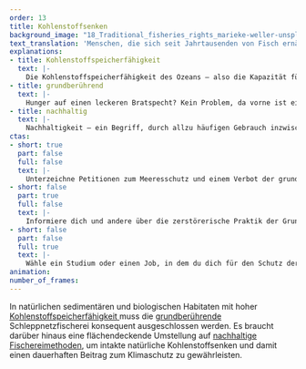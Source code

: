 ```yaml
---
order: 13
title: Kohlenstoffsenken
background_image: "18_Traditional_fisheries_rights_marieke-weller-unsplash_d2mev4_g8fgyf.webp#ffa876"
text_translation: 'Menschen, die sich seit Jahrtausenden von Fisch ernähren, kennen Techniken, die dabei die Meere schützen. Den Industriestaaten ist das zu langsam. Passt nicht zu ihrer Vorstellung von Wirtschaftlichkeit. Also machen sie Tabula rasa. Eine fatale Verwechslung von Profit und Wert : kein Fisch, kein Meer. Kein Klimaschutz, kein Sauerstoff. '
explanations:
- title: Kohlenstoffspeicherfähigkeit
  text: |-
    Die Kohlenstoffspeicherfähigkeit des Ozeans – also die Kapazität für die Einlagerung von CO2 aus der Atmosphäre – ist auf der Welt ungleich verteilt und von einer ganzen Reihe von Faktoren abhängig: Je weniger salzig und <span class="expander"><span class="trigger">je kühler</span><span class="info">ein ungünstiger Befund in einer sich aufheizenden Welt, in der der größte Teil der zusätzlichen Wärme vom Ozean aufgenommen wird</span></span> das Wasser zum Beispiel ist, desto mehr Kohlendioxid kann sich darin lösen. Deswegen gibt das warme, äquatoriale Meer CO2 ab, während Nordatlantik und Südlicher Ozean große Mengen aufnehmen. Eine weitere wesentliche Rolle spielen Wind, Wasser und Strömungen – und die Präsenz bestimmter Ökosysteme wie Seegraswiesen, <span class="sidenote"><cite class="icon-link_external"><a href="https://www.deepwave.org/projekte/mangrovenprojekt/" target="_blank" rel="noopener">Mangrovenaufforstungsprojekt MANGREEN / DEEPWAVE</a></cite><span>Mangrovenwälder</span></span> und Salzmarschen, die in ihrer Speicherfähigkeit pro Fläche selbst tropische Regenwälder <span class="expander"><span class="trigger">um ein Vielfaches übertreffen.</span><span class="info">Pro Flächeneinheit speichern zum Beispiel Mangroven <a href="https://royalsocietypublishing.org/doi/10.1098/rsbl.2018.0251" target="_blank">viermal so viel</a> Kohlenstoff pro Jahr und Fläche, und das potentiell über tausende von Jahren; Seegraswiesen speichern CO2 <a href="https://www.helmholtz-klima.de/faq/seegras-kohlenstoff-speicher" target="_blank">30 bis 50mal</a> schneller im Boden ein als Wälder an Land.</span></span>
- title: grundberührend
  text: |-
    Hunger auf einen leckeren Bratspecht? Kein Problem, da vorne ist ein Wald mit einem Specht drin, den roden wir komplett, dann kriegen wir den schon gefangen. Sowas würden wir nicht machen? <span class="sidenote"><cite class="icon-link_external"><a href="https://www.deepwave.org/wp-content/uploads/2025/01/05Deepwavegame_BirdsAnalogy.png" target="_blank" rel="noopener">Vorher- Nachher Grundschleppnetzfischerei / Grafik Oliver Wünsch für DEEPWAVE</a></cite><span>Machen wir aber schon.</span></span> Denn nichts anderes passiert unter Wasser, wenn Meerestiere mit <span class="sidenote"><cite class="icon-link_external"><a href="https://www.deepwave.org/wp-content/uploads/2025/01/03Deepwavegame_FangmethodenGrundschleppnetz.png" target="_blank" rel="noopener">Grundschleppnetz / Grafik Oliver Wünsch für DEEPWAVE</a></cite><span>Grundschleppnetzen</span></span> gefangen werden – in <span class="sidenote"><cite class="icon-link_external"><a href="https://only.one/map/bottom-trawling/(details:mpa/NL4000017)" target="_blank" rel="noopener">Explore where bottom trawling is damaging Europe's protected waters / Only One</a></cite><span>deutschen wie internationalen Gewässern</span></span> gang und gäbe, und zwar absurderweise ganz besonders und leider legal in <span class="expander"><span class="trigger">ausgewiesenen Schutzgebieten.</span><span class="info">Wie das unter Wasser aussieht - nicht schön - und welche Folgen es hat, seht ihr <a href="https://www.youtube.com/watch?v=ZqgjtJ9XJMI" target="_blank">hier</a>.</span></span> In der EU ist die <span class="sidenote"><cite class="icon-link_external"><a href="https://www.bfn.de/grundschleppnetz-fischerei" target="_blank" rel="noopener">Grundschleppnetz-Fischerei / BfN</a></cite><span>Grundschleppnetzfischerei</span></span> zwar seit 2016 in Tiefen ab 800 Metern verboten. Für die deutsche <span class="expander"><span class="trigger">Ausschließliche Wirtschaftszone</span><span class="info">Die Ausschließliche Wirtschaftszone (AWZ) eines Landes beginnt 12 Seemeilen vor der Küste und reicht bis zu 200 Seemeilen seewärts. Sie gehört nicht zum Territorium des jeweiligen Staates, der aber dort bestimmte Rechte und Pflichten hat.</span></span> ist das aber leider wurscht, denn dort ist das Meer nicht so tief. Glück für die Bewohner der Tiefsee – und für die Fischereilobby, die in flachen Gewässern ungestört weiter marodieren kann. Pech für die nicht weniger schützenswerten Lebewesen und Ökosysteme ab 799 Meter aufwärts.
- title: nachhaltig
  text: |-
    Nachhaltigkeit – ein Begriff, durch allzu häufigen Gebrauch inzwischen so abgerundet wie ein Bachkiesel. Machen wir einen Schritt zurück zu seinen Wurzeln. Die <span class="sidenote"><cite class="icon-link_external"><a href="https://www.un.org/en/academic-impact/sustainability" target="_blank" rel="noopener">Dies ist ein Link zur Definition der UNO. Bei der UNO.</a></cite><span>Definition der UNO</span></span> von 1987 ist die verbreitetste, und sie besteht aus zwei gleich wichtigen Hälften: Nachhaltig handeln bedeutet, gegenwärtige Bedürfnisse zu erfüllen, ohne dabei die Fähigkeit zukünftiger Generationen zur Erfüllung ihrer eigenen Bedürfnisse <span class="expander"><span class="trigger">aufs Spiel zu setzen.</span><span class="info">Es liegt eine Schönheit in diesem Gedanken, weil er ein Einander-die-Hände-reichen über den Abgrund der Zeit hinweg suggeriert: Ihr sollt haben, was ihr braucht, und wir auch, und dafür müssen wir aufeinander achtgeben.</span></span> Nachhaltige Fischereimethoden sind also solche, die uns satt machen, ohne dass wir dabei verhindern, dass zukünftige Generationen genauso <span class="expander"><span class="trigger">satt werden wie wir.</span><span class="info">Darunter: <a href="https://news.asu.edu/20231205-new-sustainable-fishing-technology-asu-professor-doesnt-sink-or-swim-it-floats" target="_blank">Blinklichter</a> an Bojen, die - “for reasons not yet fully understood” - Meeresschildkröten, Haie und Meeressäuger aus Netzen fernhalten, ohne die Zielarten zu verscheuchen; Fischfallen, deren Bojen erst <a href="https://sustainableseastechnology.org/" target="_blank">auf Kommando</a> vom Grund an die Oberfläche blubbern und so verhindern, dass Wale sich in tagelang im Wasser hängenden vertikalen Seilen verfangen; spezielle Netze, die sich für hineingeratene Schildkröten <a href="https://youtu.be/jyhumLE7B40?feature=shared" target="_blank">öffnen</a>; die Vermeidung von Schleppnetzfischerei, die Grausiges mit den kostbaren Ökosystemen des Meeresgrundes anrichten, und natürlich die Festlegung und konsequente Überwachung von wissenschaftlich gesicherten Fangquoten, die Beständen erlauben, sich auf gesunde Größen zu regenerieren und dort zu verbleiben.</span></span>
ctas:
- short: true
  part: false
  full: false
  text: |-
    Unterzeichne Petitionen zum Meeresschutz und einem Verbot der grundberührenden Schleppnetzfischerei, zum Beispiel diese <a href="https://eu.patagonia.com/de/de/eu-marine-protected-areas.html" target="_blank">hier</a>.
- short: false
  part: true
  full: false
  text: |-
    Informiere dich und andere über die zerstörerische Praktik der Grundschleppnetzfischerei, zum Beispiel <a href="https://www.stiftung-meeresschutz.org/themen/fischerei/grundschleppnetze/" target="_blank">hier</a>.
- short: false
  part: false
  full: true
  text: |-
    Wähle ein Studium oder einen Job, in dem du dich für den Schutz der Meere einsetzen kannst, zum Beispiel <a href="https://www.thuenen.de/de/thuenen-institut/karriere" target="_blank">hier</a>.
animation:
number_of_frames:
---
```

In natürlichen sedimentären und biologischen Habitaten mit hoher [Kohlenstoffspeicherfähigkeit ](# "Kohlenstoffspeicherfähigkeit")muss die [grundberührende ](# "grundberührend")Schleppnetzfischerei konsequent ausgeschlossen werden. Es braucht darüber hinaus eine flächendeckende Umstellung auf [nachhaltige Fischereimethoden](# "nachhaltig"), um intakte natürliche Kohlenstoffsenken und damit einen dauerhaften Beitrag zum Klimaschutz zu gewährleisten.